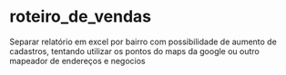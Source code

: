 # roteiro_de_vendas
Separar relatório em excel por bairro com possibilidade de aumento de cadastros, tentando utilizar os pontos do maps da google ou outro mapeador de endereços e negocios
